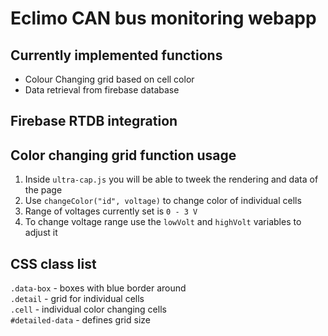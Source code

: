 # Eclimo CAN bus monitoring webapp

## Currently implemented functions
- Colour Changing grid based on cell color
- Data retrieval from firebase database

## Firebase RTDB integration

## Color changing grid function usage
1. Inside `ultra-cap.js` you will be able to tweek the rendering and data of the page
2. Use `changeColor("id", voltage)` to change color of individual cells
3. Range of voltages currently set is `0 - 3 V`
4. To change voltage range use the `lowVolt` and `highVolt` variables to adjust it 

## CSS class list
`.data-box` - boxes with blue border around<br>
`.detail` - grid for individual cells<br>
`.cell` - individual color changing cells<br>
`#detailed-data` - defines grid size<br>